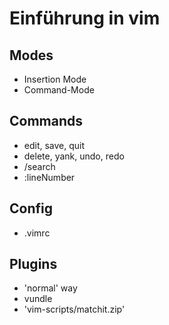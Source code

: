 # Einführung in vim
## Modes
* Insertion Mode
* Command-Mode

## Commands
* edit, save, quit
* delete, yank, undo, redo
* /search
* :lineNumber

## Config
* .vimrc

## Plugins
* 'normal' way
* vundle
* 'vim-scripts/matchit.zip' 
